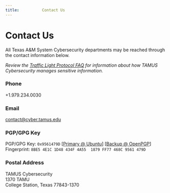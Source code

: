 ```yaml
---
title:		    Contact Us
---
```


# Contact Us

All Texas A&amp;M System Cybersecurity departments may be reached through the contact information below.

_Review the [Traffic Light Protocol FAQ](https://us-cert.cisa.gov/tlp/) for information about how TAMUS Cybersecurity manages sensitive information._

### Phone

+1.979.234.0030

### Email

contact@cyber.tamus.edu

### PGP/GPG Key

PGP/GPG Key: `0x9561479D` [[Primary @ Ubuntu](https://keyserver.ubuntu.com/pks/lookup?op=get&search=0x8be54e1c1d48434f4a551879ff77468c9561479d)] [[Backup @ OpenPGP](https://keys.openpgp.org/vks/v1/by-fingerprint/8BE54E1C1D48434F4A551879FF77468C9561479D)]<br />
Fingerprint: `8BE5 4E1C 1D48 434F 4A55  1879 FF77 468C 9561 479D`

### Postal Address

TAMUS Cybersecurity<br />
1370 TAMU<br />
College Station, Texas 77843-1370
